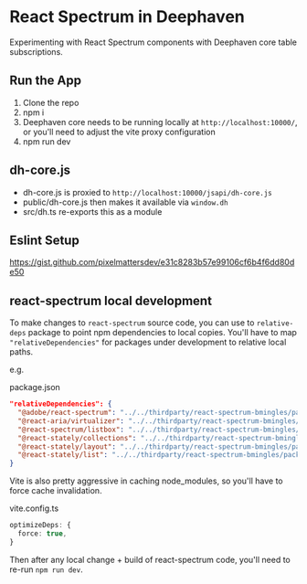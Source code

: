 # React Spectrum in Deephaven

Experimenting with React Spectrum components with Deephaven core table subscriptions.

## Run the App

1. Clone the repo
2. npm i
3. Deephaven core needs to be running locally at `http://localhost:10000/`, or you'll need to adjust the vite proxy configuration
4. npm run dev

## dh-core.js

- dh-core.js is proxied to `http://localhost:10000/jsapi/dh-core.js`
- public/dh-core.js then makes it available via `window.dh`
- src/dh.ts re-exports this as a module

## Eslint Setup

https://gist.github.com/pixelmattersdev/e31c8283b57e99106cf6b4f6dd80de50

## react-spectrum local development

To make changes to `react-spectrum` source code, you can use to `relative-deps`
package to point npm dependencies to local copies. You'll have to map `"relativeDependencies"`
for packages under development to relative local paths.

e.g.

package.json

```json
"relativeDependencies": {
  "@adobe/react-spectrum": "../../thirdparty/react-spectrum-bmingles/packages/@adobe/react-spectrum",
  "@react-aria/virtualizer": "../../thirdparty/react-spectrum-bmingles/packages/@react-aria/virtualizer",
  "@react-spectrum/listbox": "../../thirdparty/react-spectrum-bmingles/packages/@react-spectrum/listbox",
  "@react-stately/collections": "../../thirdparty/react-spectrum-bmingles/packages/@react-stately/collections",
  "@react-stately/layout": "../../thirdparty/react-spectrum-bmingles/packages/@react-stately/layout",
  "@react-stately/list": "../../thirdparty/react-spectrum-bmingles/packages/@react-stately/list"
}
```

Vite is also pretty aggressive in caching node_modules, so you'll have to force
cache invalidation.

vite.config.ts

```ts
optimizeDeps: {
  force: true,
}
```

Then after any local change + build of react-spectrum code,
you'll need to re-run `npm run dev`.
